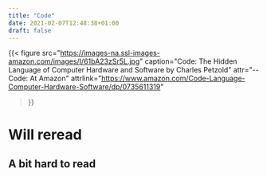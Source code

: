 ```yaml
---
title: "Code"
date: 2021-02-07T12:48:38+01:00
draft: false
---
```


{{< figure
  src="https://images-na.ssl-images-amazon.com/images/I/61bA23zSr5L.jpg"
  caption="Code: The Hidden Language of Computer Hardware and Software by Charles Petzold"
  attr="-- Code: At Amazon"
  attrlink="https://www.amazon.com/Code-Language-Computer-Hardware-Software/dp/0735611319"
>}}

# Will reread

## A bit hard to read

